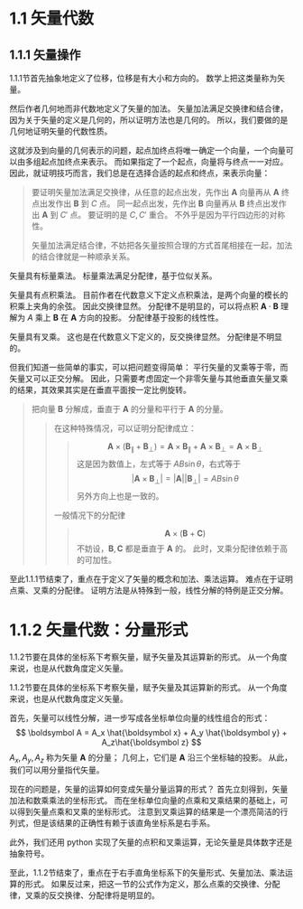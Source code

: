 # 1.1 矢量代数

## 1.1.1 矢量操作

1.1.1节首先抽象地定义了位移，位移是有大小和方向的。
数学上把这类量称为矢量。

然后作者几何地而非代数地定义了矢量的加法。
矢量加法满足交换律和结合律，因为关于矢量的定义是几何的，所以证明方法也是几何的。
所以，我们要做的是几何地证明矢量的代数性质。

这就涉及到向量的几何表示的问题，起点加终点将唯一确定一个向量，一个向量可以由多组起点加终点来表示。
而如果指定了一个起点，向量将与终点一一对应。
因此，就证明技巧而言，我们总是在选择合适的起点和终点，来表示向量：

> 要证明矢量加法满足交换律，从任意的起点出发，先作出 $\boldsymbol A$ 向量再从 $\boldsymbol A$ 终点出发作出 $\boldsymbol B$ 到 $C$ 点。
> 同一起点出发，先作出 $\boldsymbol B$ 向量再从 $\boldsymbol B$ 终点出发作出 $\boldsymbol A$ 到 $C'$ 点。
> 要证明的是 $C, C'$ 重合。
> 不外乎是因为平行四边形的对称性。
> 
> 矢量加法满足结合律，不妨把各矢量按照合理的方式首尾相接在一起，加法的结合律就是一种顺承关系。

矢量具有标量乘法。
标量乘法满足分配律，基于位似关系。

矢量具有点积乘法。
目前作者在代数意义下定义点积乘法，是两个向量的模长的积乘上夹角的余弦。
因此交换律显然。
分配律不是明显的，可以将点积 $\boldsymbol A \cdot \boldsymbol B$ 理解为 $A$ 乘上 $\boldsymbol B$ 在 $\boldsymbol A$ 方向的投影。
分配律基于投影的线性性。

矢量具有叉乘。
这也是在代数意义下定义的，反交换律显然。
分配律是不明显的。

但我们知道一些简单的事实，可以把问题变得简单：
平行矢量的叉乘等于零，而矢量又可以正交分解。
因此，只需要考虑固定一个非零矢量与其他垂直矢量叉乘的结果，其效果其实是在垂直平面按一定比例旋转。

> 把向量 $\boldsymbol B$ 分解成，垂直于 $\boldsymbol A$ 的分量和平行于 $\boldsymbol A$ 的分量。
> > 在这种特殊情况，可以证明分配律成立：
> > > $$
> > >   \boldsymbol A \times (\boldsymbol B_{\parallel} + \boldsymbol B_{\perp}) = \boldsymbol A \times \boldsymbol B_{\parallel} + \boldsymbol A \times \boldsymbol B_{\perp} = \boldsymbol A \times \boldsymbol B_{\perp}
> > > $$
> > > 这是因为数值上，左式等于 $AB\sin\theta$，右式等于
> > > $$
> > >   | \boldsymbol A \times \boldsymbol B_{\perp} |
> > >   = |\boldsymbol A| |\boldsymbol B_{\perp} |
> > >   = A B\sin\theta
> > > $$
> > > 另外方向上也是一致的。
> > 
> > 一般情况下的分配律
> > > $$
> > >   \boldsymbol A \times (\boldsymbol B + \boldsymbol C)
> > > $$
> > > 不妨设，$\boldsymbol B, \boldsymbol C$ 都是垂直于 $\boldsymbol A$ 的。
> > > 此时，叉乘分配律依赖于高的可加性。

至此1.1.1节结束了，重点在于定义了矢量的概念和加法、乘法运算。
难点在于证明点乘、叉乘的分配律。
证明方法是从特殊到一般，线性分解的特例是正交分解。

# 1.1.2 矢量代数：分量形式

1.1.2节要在具体的坐标系下考察矢量，赋予矢量及其运算新的形式。
从一个角度来说，也是从代数角度定义矢量。

1.1.2节要在具体的坐标系下考察矢量，赋予矢量及其运算新的形式。
从一个角度来说，也是从代数角度定义矢量。

首先，矢量可以线性分解，进一步写成各坐标单位向量的线性组合的形式：
$$
  \boldsymbol A = A_x \hat{\boldsymbol x} + A_y \hat{\boldsymbol y} + A_z\hat{\boldsymbol z}
$$
$A_x, A_y, A_z$ 称为矢量 $\boldsymbol A$ 的分量；
几何上，它们是 $\boldsymbol A$ 沿三个坐标轴的投影。
从此，我们可以用分量指代矢量。

现在的问题是，矢量的运算如何变成矢量分量运算的形式？
首先立刻得到，矢量加法和数乘乘法的坐标形式。
而在坐标单位向量的点乘和叉乘结果的基础上，可以得到矢量点乘和叉乘的坐标形式。
注意到叉乘运算的结果是一个漂亮简洁的行列式，但是该结果的正确性有赖于该直角坐标系是右手系。

此外，我们还用 python 实现了矢量的点积和叉乘运算，无论矢量是具体数字还是抽象符号。

至此，1.1.2节结束了，重点在于右手直角坐标系下的矢量形式、矢量加法、乘法运算的形式。
如果反过来，把这一节的公式作为定义，那么点乘的交换律、分配律，叉乘的反交换律、分配律将是明显的。